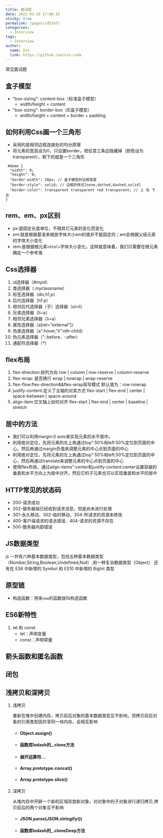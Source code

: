 ```yaml
---
title: 面试题
date: 2022-03-29 17:08:15
sticky: true
permalink: /pages/cd5147/
categories: 
  - Interview
tags: 
  - Interview
author: 
  name: Xin
  link: https://github.com/xin-code
---
```


常见面试题

<!-- more -->

## 盒子模型
- "box-sizing": content-box（标准盒子模型）
  - width/height = content
- "box-sizing": border-box（IE盒子模型）
  - width/height = content + border + padding



## 如何利用Css画一个三角形
- 采用的是相邻边框连接处的均分原理
- 将元素的宽高设为0，只设置border，把任意三条边隐藏掉（颜色设为transparent），剩下的就是一个三角形

```
 #demo {
  "width": 0;
  "height": 0;
  "border-width": 20px; // 盒子模型的边框宽度
  "border-style": solid; // 边框的样式[none,dotted,dashed,solid]
  "border-color": transparent transparent red transparent; // 上 右 下 左
}
```



## rem、em、px区别
- px:是固定长度单位，不随其它元素的变化而变化
- em:就是根据基准来缩放字体大小em的值并不是固定的；em会根据父级元素的字体大小变化
- rem:是根据根元素`<html>`字体大小变化，这样就意味着，我们只需要在根元素确定一个参考值



## Css选择器
1. id选择器（#myid）
2. 类选择器（.myclassname）
3. 标签选择器（div,h1,p）
4. 后代选择器（h1 p）
5. 相邻后代选择器（子）选择器（ul>li）
6. 兄弟选择器（li~a）
7. 相邻兄弟选择器（li+a）
8. 属性选择器（a[rel="external"]）
9. 伪类选择器（a":hover,"li":nth-child）
10. 伪元素选择器（"::before、::after）
11. 通配符选择器（*）





## flex布局
1. flex-direction:排列方向  row | column | row-reserve | column-reserve
2. flex-wrap: 是否换行  wrap | nowrap | wrap-reserve
3. flex-flow:flex-direction&&flex-wrap简写模式  默认值为：row nowrap
4. justify-content:定义了主轴的对其方式  flex-start | flex-end | center | space-between | space-around
5. align-item:交叉轴上如何对齐 flex-start | flex-end | center | baseline | stretch





## 居中的方法
- 我们可以利用margin:0 auto来实现元素的水平居中。
- 利用绝对定位，先将元素的左上角通过top":50%和left:50%定位到页面的中心，然后再通过margin负值来调整元素的中心点到页面的中心
- 利用绝对定位，先将元素的左上角通过top":50%和left:50%定位到页面的中心，然后再通过translate来调整元素的中心点到页面的中心
- 使用flex布局，通过align-items":center和justify-content:center设置容器的垂直和水平方向上为居中对齐，然后它的子元素也可以实现垂直和水平的居中





## HTTP常见的状态码
- 200-请求成功
- 202-服务器端已经收到请求消息，但是尚未进行处理 
- 301-永久移动、302-临时移动、304-所请求的资源未修改
- 400-客户端请求的语法错误、404-请求的资源不存在 
- 500-服务器内部错误





## JS数据类型
js 一共有六种基本数据类型，包括五种基本数据类型（Number,String,Boolean,Undefined,Null）,和一种复杂数据类型（Object）
还有在 ES6 中新增的 Symbol 和 ES10 中新增的 BigInt 类型



## 原型链
- 构造函数：用来`new`的函数就叫构造函数



## ES6新特性
1. let 和 const
   - let：声明变量
   - const：声明常量

   

## 箭头函数和匿名函数







## 闭包







## 浅拷贝和深拷贝

1. 浅拷贝

   重新在堆中创建内存，拷贝前后对象的基本数据类型互不影响，但拷贝前后对象的引用类型因共享同一块内存，会相互影响

   - #### Object.assign()

   - #### 函数库lodash的_.clone方法

   - #### 展开运算符...

   - #### Array.prototype.concat()

   - #### Array.prototype.slice()

2. 深拷贝

   从堆内存中开辟一个新的区域存放新对象，对对象中的子对象进行递归拷贝,拷贝前后的两个对象互不影响

   - #### JSON.parse(JSON.stringify())

   - #### 函数库lodash的_.cloneDeep方法